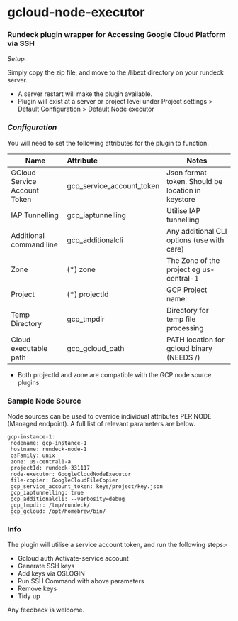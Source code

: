 # gcloud-node-executor

### Rundeck plugin wrapper for Accessing Google Cloud Platform via SSH



*Setup.*

Simply copy the zip file, and move to the /libext directory on your rundeck server.

- A server restart will make the plugin available.
- Plugin will exist at a server or project level under Project settings > Default Configuration > Default Node executor



### *Configuration*

You will need to set the following attributes for the plugin to function.

| Name                         | Attribute                 | Notes                                             |
| ---------------------------- | :------------------------ | ------------------------------------------------- |
| GCloud Service Account Token | gcp_service_account_token | Json format token. Should be location in keystore |
| IAP Tunnelling               | gcp_iaptunnelling         | Utilise IAP tunnelling                            |
| Additional command line      | gcp_additionalcli         | Any additional CLI options (use with care)        |
| Zone                         | (*) zone                  | The Zone of the project eg us-central-1           |
| Project                      | (*) projectId             | GCP Project name.                                 |
| Temp Directory               | gcp_tmpdir                | Directory for temp file processing                |
| Cloud executable path        | gcp_gcloud_path           | PATH location for gcloud binary   (NEEDS /)       |


* Both projectId and zone are compatible with the GCP node source plugins

### Sample Node Source 

Node sources can be used to override individual attributes PER NODE (Managed endpoint). A full list of relevant parameters are below.

```
gcp-instance-1:
 nodename: gcp-instance-1
 hostname: rundeck-node-1
 osFamily: unix
 zone: us-central1-a
 projectId: rundeck-331117
 node-executor: GoogleCloudNodeExecutor
 file-copier: GoogleCloudFileCopier
 gcp_service_account_token: keys/project/key.json
 gcp_iaptunnelling: true
 gcp_additionalcli: --verbosity=debug
 gcp_tmpdir: /tmp/rundeck/
 gcp_gcloud: /opt/homebrew/bin/
```



### Info

The plugin will utilise a service account token, and run the following steps:-

- Gcloud auth Activate-service account
- Generate SSH keys
- Add keys via OSLOGIN
- Run SSH Command with above parameters
- Remove keys
- Tidy up



Any feedback is welcome.



